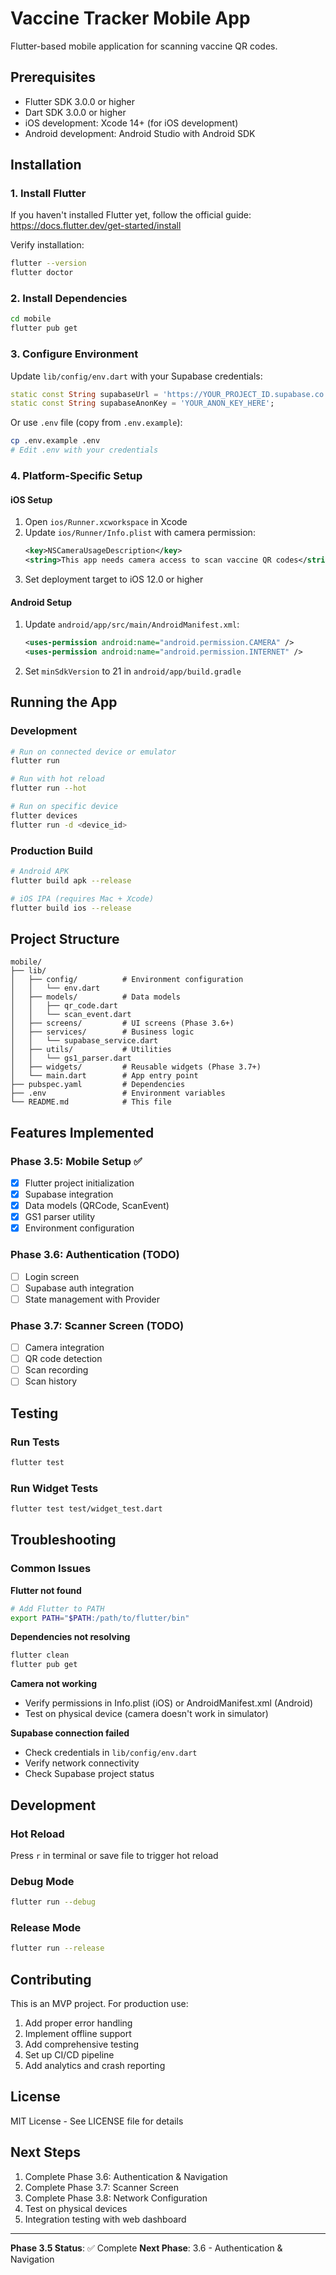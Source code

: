 # Vaccine Tracker Mobile App

Flutter-based mobile application for scanning vaccine QR codes.

## Prerequisites

- Flutter SDK 3.0.0 or higher
- Dart SDK 3.0.0 or higher
- iOS development: Xcode 14+ (for iOS development)
- Android development: Android Studio with Android SDK

## Installation

### 1. Install Flutter

If you haven't installed Flutter yet, follow the official guide:
https://docs.flutter.dev/get-started/install

Verify installation:
```bash
flutter --version
flutter doctor
```

### 2. Install Dependencies

```bash
cd mobile
flutter pub get
```

### 3. Configure Environment

Update `lib/config/env.dart` with your Supabase credentials:

```dart
static const String supabaseUrl = 'https://YOUR_PROJECT_ID.supabase.co';
static const String supabaseAnonKey = 'YOUR_ANON_KEY_HERE';
```

Or use `.env` file (copy from `.env.example`):
```bash
cp .env.example .env
# Edit .env with your credentials
```

### 4. Platform-Specific Setup

#### iOS Setup

1. Open `ios/Runner.xcworkspace` in Xcode
2. Update `ios/Runner/Info.plist` with camera permission:
   ```xml
   <key>NSCameraUsageDescription</key>
   <string>This app needs camera access to scan vaccine QR codes</string>
   ```
3. Set deployment target to iOS 12.0 or higher

#### Android Setup

1. Update `android/app/src/main/AndroidManifest.xml`:
   ```xml
   <uses-permission android:name="android.permission.CAMERA" />
   <uses-permission android:name="android.permission.INTERNET" />
   ```
2. Set `minSdkVersion` to 21 in `android/app/build.gradle`

## Running the App

### Development

```bash
# Run on connected device or emulator
flutter run

# Run with hot reload
flutter run --hot

# Run on specific device
flutter devices
flutter run -d <device_id>
```

### Production Build

```bash
# Android APK
flutter build apk --release

# iOS IPA (requires Mac + Xcode)
flutter build ios --release
```

## Project Structure

```
mobile/
├── lib/
│   ├── config/          # Environment configuration
│   │   └── env.dart
│   ├── models/          # Data models
│   │   ├── qr_code.dart
│   │   └── scan_event.dart
│   ├── screens/         # UI screens (Phase 3.6+)
│   ├── services/        # Business logic
│   │   └── supabase_service.dart
│   ├── utils/           # Utilities
│   │   └── gs1_parser.dart
│   ├── widgets/         # Reusable widgets (Phase 3.7+)
│   └── main.dart        # App entry point
├── pubspec.yaml         # Dependencies
├── .env                 # Environment variables
└── README.md            # This file
```

## Features Implemented

### Phase 3.5: Mobile Setup ✅
- [x] Flutter project initialization
- [x] Supabase integration
- [x] Data models (QRCode, ScanEvent)
- [x] GS1 parser utility
- [x] Environment configuration

### Phase 3.6: Authentication (TODO)
- [ ] Login screen
- [ ] Supabase auth integration
- [ ] State management with Provider

### Phase 3.7: Scanner Screen (TODO)
- [ ] Camera integration
- [ ] QR code detection
- [ ] Scan recording
- [ ] Scan history

## Testing

### Run Tests

```bash
flutter test
```

### Run Widget Tests

```bash
flutter test test/widget_test.dart
```

## Troubleshooting

### Common Issues

**Flutter not found**
```bash
# Add Flutter to PATH
export PATH="$PATH:/path/to/flutter/bin"
```

**Dependencies not resolving**
```bash
flutter clean
flutter pub get
```

**Camera not working**
- Verify permissions in Info.plist (iOS) or AndroidManifest.xml (Android)
- Test on physical device (camera doesn't work in simulator)

**Supabase connection failed**
- Check credentials in `lib/config/env.dart`
- Verify network connectivity
- Check Supabase project status

## Development

### Hot Reload
Press `r` in terminal or save file to trigger hot reload

### Debug Mode
```bash
flutter run --debug
```

### Release Mode
```bash
flutter run --release
```

## Contributing

This is an MVP project. For production use:
1. Add proper error handling
2. Implement offline support
3. Add comprehensive testing
4. Set up CI/CD pipeline
5. Add analytics and crash reporting

## License

MIT License - See LICENSE file for details

## Next Steps

1. Complete Phase 3.6: Authentication & Navigation
2. Complete Phase 3.7: Scanner Screen
3. Complete Phase 3.8: Network Configuration
4. Test on physical devices
5. Integration testing with web dashboard

---

**Phase 3.5 Status**: ✅ Complete
**Next Phase**: 3.6 - Authentication & Navigation

